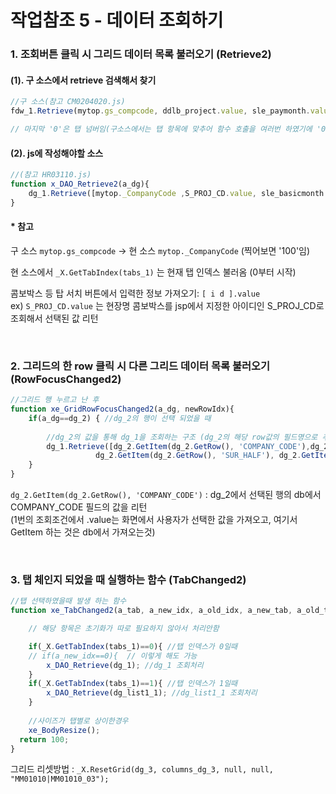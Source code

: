 # 작업참조 5 - 데이터 조회하기  

### 1. 조회버튼 클릭 시 그리드 데이터 목록 불러오기 (Retrieve2)  

#### (1). 구 소스에서 retrieve  검색해서 찾기  

```js
//구 소스(참고 CM0204020.js)
fdw_1.Retrieve(mytop.gs_compcode, ddlb_project.value, sle_paymonth.value,'0');

// 마지막 '0'은 탭 넘버임(구소스에서는 탭 항목에 맞추어 함수 호출을 여러번 하였기에 '0','1','2'이런식으로 삽입되어있었음
```  

#### (2). js에 작성해야할 소스  
```js
//(참고 HR03110.js)
function x_DAO_Retrieve2(a_dg){
	dg_1.Retrieve([mytop._CompanyCode ,S_PROJ_CD.value, sle_basicmonth.value, _X.GetTabIndex(tabs_1)]);
}
```

####  * 참고
구 소스 `mytop.gs_compcode` -> 현 소스 `mytop._CompanyCode`  (찍어보면 '100'임)  

현 소스에서 `_X.GetTabIndex(tabs_1)` 는 현재 탭 인덱스 불러옴 (0부터 시작)

콤보박스 등 탑 서치 버튼에서 입력한 정보 가져오기: `[ i d ].value`   
  ex) `S_PROJ_CD.value` 는 현장명 콤보박스를 jsp에서 지정한 아이디인 S_PROJ_CD로 조회해서 선택된 값 리턴

<br>  

### 2. 그리드의 한 row 클릭 시 다른 그리드 데이터 목록 불러오기 (RowFocusChanged2)   

```js
//그리드 행 누르고 난 후
function xe_GridRowFocusChanged2(a_dg, newRowIdx){
	if(a_dg==dg_2) { //dg_2의 행이 선택 되었을 때
	
		//dg_2의 값을 통해 dg_1을 조회하는 구조 (dg_2의 해당 row값의 필드명으로 추출)
		dg_1.Retrieve([dg_2.GetItem(dg_2.GetRow(), 'COMPANY_CODE'),dg_2.GetItem(dg_2.GetRow(), 'SUR_YYYY'),
				   dg_2.GetItem(dg_2.GetRow(), 'SUR_HALF'), dg_2.GetItem(dg_2.GetRow(), 'SUR_PROJ_CODE')]);				   			
	}
}
```  
`dg_2.GetItem(dg_2.GetRow(), 'COMPANY_CODE')` : dg_2에서 선택된 행의 db에서 COMPANY_CODE 필드의 값을 리턴  
(1번의 조회조건에서 .value는 화면에서 사용자가 선택한 값을 가져오고, 여기서 GetItem 하는 것은 db에서 가져오는것)

<br>  

### 3. 탭 체인지 되었을 때 실행하는 함수 (TabChanged2)  
```js
//탭 선택하였을때 발생 하는 함수
function xe_TabChanged2(a_tab, a_new_idx, a_old_idx, a_new_tab, a_old_tab){

	// 해당 항목은 초기화가 따로 필요하지 않아서 처리안함

	if(_X.GetTabIndex(tabs_1)==0){ //탭 인덱스가 0일때
	// if(a_new_idx==0){  // 이렇게 해도 가능
		x_DAO_Retrieve(dg_1); //dg_1 조회처리
	}
	if(_X.GetTabIndex(tabs_1)==1){ //탭 인덱스가 1일때
		x_DAO_Retrieve(dg_list1_1); //dg_list1_1 조회처리
	}
	
	//사이즈가 탭별로 상이한경우
	xe_BodyResize();
  return 100;
}

```  

그리드 리셋방법 : `_X.ResetGrid(dg_3, columns_dg_3, null, null, "MM01010|MM01010_03");`

